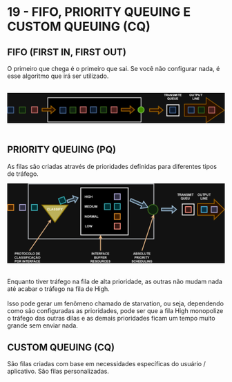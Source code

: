 # 19 - FIFO, PRIORITY QUEUING  E CUSTOM  QUEUING (CQ)

## FIFO (FIRST IN, FIRST OUT)

O primeiro que chega é o primeiro que sai. Se você não configurar nada, é esse algoritmo que irá ser utilizado. <br></br>

![FIFO](Imagens/fifo.png) <br></br>

## PRIORITY QUEUING (PQ)

As filas são criadas através de prioridades definidas para diferentes tipos de tráfego.

![PQ](Imagens/priority_queu_pq.png) <br></br>

Enquanto tiver tráfego na fila de alta prioridade, as outras não mudam nada até acabar o tráfego na fila de High. <br></br>
Isso pode gerar um fenômeno chamado de starvation, ou seja, dependendo como são configuradas as prioridades, pode ser que a fila High monopolize o tráfego das outras dilas e as demais prioridades ficam um tempo muito grande sem enviar nada.

## CUSTOM QUEUING (CQ)

São filas criadas com base em necessidades específicas do usuário / aplicativo. São filas personalizadas. <br></br>